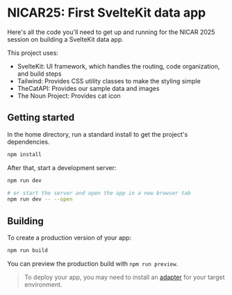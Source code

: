 # NICAR25: First SvelteKit data app

Here's all the code you'll need to get up and running for the NICAR 2025 session on building a SvelteKit data app. 

This project uses:

- SvelteKit: UI framework, which handles the routing, code organization, and build steps
- Tailwind: Provides CSS utility classes to make the styling simple
- TheCatAPI: Provides our sample data and images
- The Noun Project: Provides cat icon


## Getting started


In the home directory, run a standard install to get the project's dependencies.

```bash
npm install
```

After that, start a development server:

```bash
npm run dev

# or start the server and open the app in a new browser tab
npm run dev -- --open
```

## Building

To create a production version of your app:

```bash
npm run build
```

You can preview the production build with `npm run preview`.

> To deploy your app, you may need to install an [adapter](https://svelte.dev/docs/kit/adapters) for your target environment.
